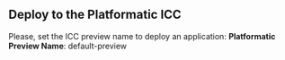 ## Deploy to the Platformatic ICC

Please, set the ICC preview name to deploy an application:
**Platformatic Preview Name**: default-preview
